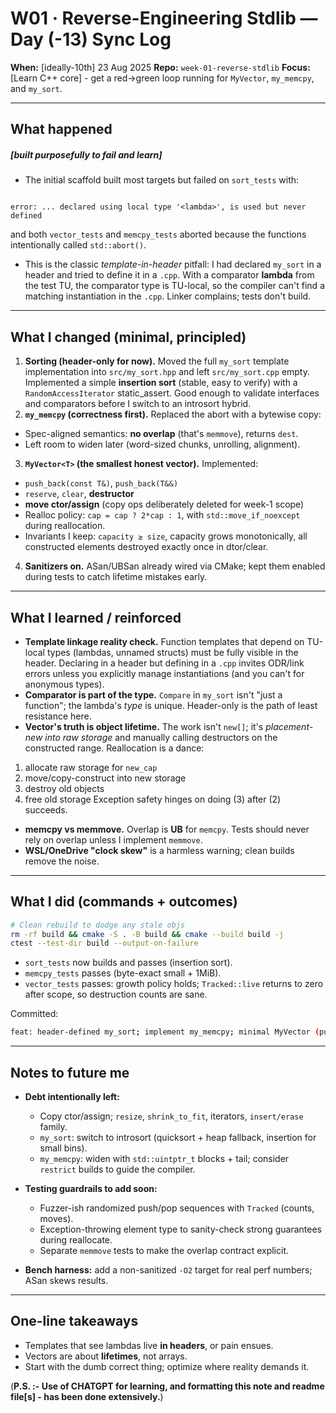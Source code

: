 # W01 · Reverse-Engineering Stdlib — Day (-13) Sync Log

**When:** \[ideally-10th] 23 Aug 2025
**Repo:** `week-01-reverse-stdlib`
**Focus:** \[Learn C++ core] - get a red→green loop running for `MyVector`, `my_memcpy`, and `my_sort`.

---

## What happened

##### \[*built purposefully to fail and learn*]

- The initial scaffold built most targets but failed on `sort_tests` with:

```shell

error: ... declared using local type '<lambda>', is used but never defined

````

and both `vector_tests` and `memcpy_tests` aborted because the functions intentionally called `std::abort()`.

- This is the classic *template-in-header* pitfall: I had declared `my_sort` in a header and tried to define it in a `.cpp`. With a comparator **lambda** from the test TU, the comparator type is TU-local, so the compiler can't find a matching instantiation in the `.cpp`. Linker complains; tests don't build.

---

## What I changed (minimal, principled)

1. **Sorting (header-only for now).**
   Moved the full `my_sort` template implementation into `src/my_sort.hpp` and left `src/my_sort.cpp` empty. Implemented a simple **insertion sort** (stable, easy to verify) with a `RandomAccessIterator` static_assert. Good enough to validate interfaces and comparators before I switch to an introsort hybrid.
2. **`my_memcpy` (correctness first).**
   Replaced the abort with a bytewise copy:

- Spec-aligned semantics: **no overlap** (that's `memmove`), returns `dest`.
- Left room to widen later (word-sized chunks, unrolling, alignment).

3. **`MyVector<T>` (the smallest honest vector).**
   Implemented:

- `push_back(const T&)`, `push_back(T&&)`
- `reserve`, `clear`, **destructor**
- **move ctor/assign** (copy ops deliberately deleted for week-1 scope)
- Realloc policy: `cap = cap ? 2*cap : 1`, with `std::move_if_noexcept` during reallocation.
- Invariants I keep: `capacity ≥ size`, capacity grows monotonically, all constructed elements destroyed exactly once in dtor/clear.

4. **Sanitizers on.**
   ASan/UBSan already wired via CMake; kept them enabled during tests to catch lifetime mistakes early.

---

## What I learned / reinforced

- **Template linkage reality check.**
  Function templates that depend on TU-local types (lambdas, unnamed structs) must be fully visible in the header. Declaring in a header but defining in a `.cpp` invites ODR/link errors unless you explicitly manage instantiations (and you can't for anonymous types).
- **Comparator is part of the type.**
  `Compare` in `my_sort` isn't "just a function"; the lambda's *type* is unique. Header-only is the path of least resistance here.
- **Vector's truth is object lifetime.**
  The work isn't `new[]`; it's *placement-new into raw storage* and manually calling destructors on the constructed range. Reallocation is a dance:

1) allocate raw storage for `new_cap`
2) move/copy-construct into new storage
3) destroy old objects
4) free old storage
   Exception safety hinges on doing (3) after (2) succeeds.

- **memcpy vs memmove.**
  Overlap is **UB** for `memcpy`. Tests should never rely on overlap unless I implement `memmove`.
- **WSL/OneDrive "clock skew"** is a harmless warning; clean builds remove the noise.

---

## What I did (commands + outcomes)

```bash
# Clean rebuild to dodge any stale objs
rm -rf build && cmake -S . -B build && cmake --build build -j
ctest --test-dir build --output-on-failure
````

* `sort_tests` now builds and passes (insertion sort).
* `memcpy_tests` passes (byte-exact small + 1MiB).
* `vector_tests` passes: growth policy holds; `Tracked::live` returns to zero after scope, so destruction counts are sane.

Committed:

```bash
feat: header-defined my_sort; implement my_memcpy; minimal MyVector (push_back/reserve/dtor/move)
```

---

## Notes to future me

* **Debt intentionally left:**

  * Copy ctor/assign; `resize`, `shrink_to_fit`, iterators, `insert/erase` family.
  * `my_sort`: switch to introsort (quicksort + heap fallback, insertion for small bins).
  * `my_memcpy`: widen with `std::uintptr_t` blocks + tail; consider `restrict` builds to guide the compiler.
* **Testing guardrails to add soon:**

  * Fuzzer-ish randomized push/pop sequences with `Tracked` (counts, moves).
  * Exception-throwing element type to sanity-check strong guarantees during reallocate.
  * Separate `memmove` tests to make the overlap contract explicit.
* **Bench harness:** add a non-sanitized `-O2` target for real perf numbers; ASan skews results.

---

## One-line takeaways

* Templates that see lambdas live **in headers**, or pain ensues.
* Vectors are about **lifetimes**, not arrays.
* Start with the dumb correct thing; optimize where reality demands it.


(**P.S. :- Use of CHATGPT for learning, and formatting this note and readme file[s] - has been done extensively.**)
